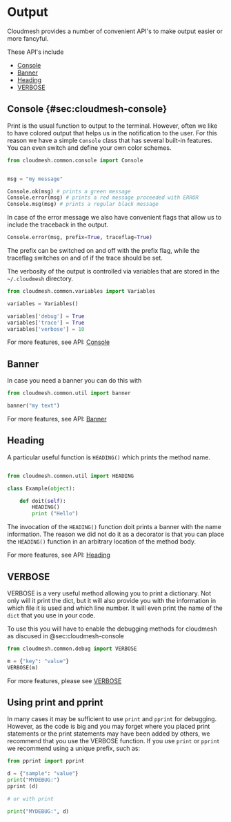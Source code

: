 # Output

Cloudmesh provides a number of convenient API's to make output easier
or more fancyful. 

These API's include

* [Console](https://cloudmesh.github.io/cloudmesh-manual/api/cloudmesh.common.html#module-cloudmesh.common.console)
* [Banner](https://cloudmesh.github.io/cloudmesh-manual/api/cloudmesh.common.html?highlight=banner#cloudmesh.common.util.banner)
* [Heading](https://cloudmesh.github.io/cloudmesh-manual/api/cloudmesh.common.html?highlight=heading#cloudmesh.common.util.HEADING)
* [VERBOSE](https://cloudmesh.github.io/cloudmesh-manual/api/cloudmesh.common.html?highlight=verbose#cloudmesh.common.debug.VERBOSE)

## Console {#sec:cloudmesh-console}

Print is the usual function to output to the terminal. However, often we
like to have colored output that helps us in the notification to the
user. For this reason we have a simple `Console` class that has several
built-in features. You can even switch and define your own color
schemes.

```python
from cloudmesh.common.console import Console


msg = "my message"

Console.ok(msg) # prints a green message
Console.error(msg) # prints a red message proceeded with ERROR
Console.msg(msg) # prints a regular black message
```

In case of the error message we also have convenient flags that allow us
to include the traceback in the output.

```python
Console.error(msg, prefix=True, traceflag=True)
```

The prefix can be switched on and off with the prefix flag, while the
traceflag switches on and of if the trace should be set.

The verbosity of the output is controlled via variables that are stored
in the `~/.cloudmesh` directory.

```python
from cloudmesh.common.variables import Variables

variables = Variables()

variables['debug'] = True
variables['trace'] = True
variables['verbose'] = 10

```

For more features, see API: [Console](https://cloudmesh.github.io/cloudmesh-manual/api/cloudmesh.common.html#module-cloudmesh.common.console)


## Banner

In case you need a banner you can do this with

```python
from cloudmesh.common.util import banner

banner("my text")
```

For more features, see API: [Banner](https://cloudmesh.github.io/cloudmesh-manual/api/cloudmesh.common.html?highlight=banner#cloudmesh.common.util.banner)

## Heading

A particular useful function is `HEADING()` which prints the method name.

```python

from cloudmesh.common.util import HEADING

class Example(object):

    def doit(self):
        HEADING()
        print ("Hello")
```

The invocation of the `HEADING()` function doit prints a banner with the name
information. The reason we did not do it as a decorator is that you can
place the `HEADING()` function in an arbitrary location of the method body.

For more features, see API: [Heading](https://cloudmesh.github.io/cloudmesh-manual/api/cloudmesh.common.html?highlight=heading#cloudmesh.common.util.HEADING)

## VERBOSE

VERBOSE is a very useful method allowing you to print a
dictionary. Not only will it print the dict, but it will also provide
you with the information in which file it is used and which line
number. It will even print the name of the `dict` that you use in your
code.

To use this you will have to enable the debugging methods for
cloudmesh as discused in @sec:cloudmesh-console

```python
from cloudmesh.common.debug import VERBOSE

m = {"key": "value"}
VERBOSE(m)
```

For more features, please see [VERBOSE](https://cloudmesh.github.io/cloudmesh-manual/api/cloudmesh.common.html?highlight=verbose#cloudmesh.common.debug.VERBOSE)



## Using print and pprint

In many cases it may be sufficient to use `print` and `pprint` for
debugging. However, as the code is big and you may forget where you placed
print statements or the print statements may have been added by others, we
recommend that you use the VERBOSE function. If you use `print` or `pprint`
we recommend using a unique prefix, such as:

```python
from pprint import pprint

d = {"sample": "value"}
print("MYDEBUG:")
pprint (d)

# or with print

print("MYDEBUG:", d)
```
